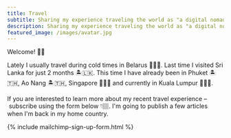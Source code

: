```yaml
---
title: Travel
subtitle: Sharing my experience traveling the world as "a digital nomad"
description: Sharing my experience traveling the world as "a digital nomad"
featured_image: /images/avatar.jpg
---
```


Welcome! 👋🏽

Lately I usually travel during cold times in Belarus 🥶🇧🇾. Last time I visited Sri Lanka for just 2 months 🏝🇱🇰. This time I have already been in Phuket 🏝🇹🇭, Ao Nang 🏝🇹🇭, Singapore 🌃🇸🇬 and currently in Kuala Lumpur 🌃🇲🇾.

If you are interested to learn more about my recent travel experience – subscribe using the form below 👇🏽. I'm going to publish a few articles when I'm back in my home country.

<div class='text-align-center'>
  <div class='mailchimp-sign-up-form-wrapper'>
    {% include mailchimp-sign-up-form.html %}
  </div>
</div>
